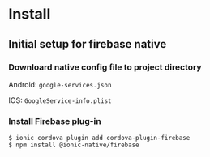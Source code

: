 # Install

## Initial setup for firebase native

### Downloard native config file to project directory

Android: `google-services.json`

IOS: `GoogleService-info.plist`

### Install Firebase plug-in

```console
$ ionic cordova plugin add cordova-plugin-firebase
$ npm install @ionic-native/firebase
```